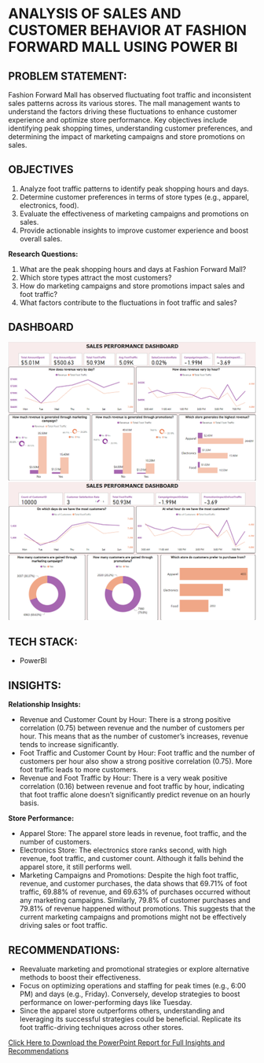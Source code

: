 # ANALYSIS OF SALES AND CUSTOMER BEHAVIOR AT FASHION FORWARD MALL USING POWER BI

## PROBLEM STATEMENT:  
Fashion Forward Mall has observed fluctuating foot traffic and inconsistent sales patterns across its various stores. The mall management wants to understand the factors driving these fluctuations to enhance customer experience and optimize store performance. Key objectives include identifying peak shopping times, understanding customer preferences, and determining the impact of marketing campaigns and store promotions on sales.

## OBJECTIVES
1. Analyze foot traffic patterns to identify peak shopping hours and days.
2. Determine customer preferences in terms of store types (e.g., apparel, electronics, food).
3. Evaluate the effectiveness of marketing campaigns and promotions on sales.
4. Provide actionable insights to improve customer experience and boost overall sales.

**Research Questions:**
1.	What are the peak shopping hours and days at Fashion Forward Mall?
2.	Which store types attract the most customers?
3.	How do marketing campaigns and store promotions impact sales and foot traffic?
4.	What factors contribute to the fluctuations in foot traffic and sales?


## DASHBOARD
<img src="Visualization/FashionForward.png">
<img src="Visualization/FashionForward1.png">


## TECH STACK: 
- PowerBI

## INSIGHTS:  

**Relationship Insights:**
- Revenue and Customer Count by Hour: There is a strong positive correlation (0.75) between revenue and the number of customers per hour. This means that as the number of customer’s increases, revenue tends to increase significantly.
- Foot Traffic and Customer Count by Hour: Foot traffic and the number of customers per hour also show a strong positive correlation (0.75). More foot traffic leads to more customers.
- Revenue and Foot Traffic by Hour: There is a very weak positive correlation (0.16) between revenue and foot traffic by hour, indicating that foot traffic alone doesn’t significantly predict revenue on an hourly basis.

**Store Performance:**
- Apparel Store: The apparel store leads in revenue, foot traffic, and the number of customers.
- Electronics Store: The electronics store ranks second, with high revenue, foot traffic, and customer count. Although it falls behind the apparel store, it still performs well.
- Marketing Campaigns and Promotions: Despite the high foot traffic, revenue, and customer purchases, the data shows that 69.71% of foot traffic, 69.88% of revenue, and 69.63% of purchases occurred without any marketing campaigns. Similarly, 79.8% of customer purchases and 79.81% of revenue happened without promotions. This suggests that the current marketing campaigns and promotions might not be effectively driving sales or foot traffic.



## RECOMMENDATIONS:  

- Reevaluate marketing and promotional strategies or explore alternative methods to boost their effectiveness.
- Focus on optimizing operations and staffing for peak times (e.g., 6:00 PM) and days (e.g., Friday). Conversely, develop strategies to boost performance on lower-performing days like Tuesday.
- Since the apparel store outperforms others, understanding and leveraging its successful strategies could be beneficial. Replicate its foot traffic-driving techniques across other stores.




<a href="Visualization/FASHION-FORWARD MALL_Report.pptx">Click Here to Download the PowerPoint Report for Full Insights and Recommendations</a>

